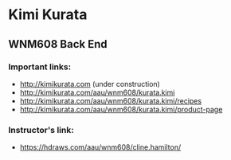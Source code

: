 # Kimi Kurata

## WNM608 Back End

### Important links:

- http://kimikurata.com (under construction)
- http://kimikurata.com/aau/wnm608/kurata.kimi
- http://kimikurata.com/aau/wnm608/kurata.kimi/recipes
- http://kimikurata.com/aau/wnm608/kurata.kimi/product-page

### Instructor's link:

- https://hdraws.com/aau/wnm608/cline.hamilton/